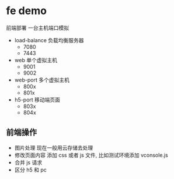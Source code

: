 # fe demo

前端部署 一台主机端口模拟

- load-balance 负载均衡服务器
  - 7080
  - 7443
- web      单个虚拟主机
  - 9001
  - 9002
- web-port 多个虚拟主机
  - 800x
  - 801x
- h5-port 移动端页面
  - 803x
  - 804x

## 前端操作

- 图片处理 现在一般用云存储去处理
- 修改页面内容 添加 css 或者 js 文件, 比如测试环境添加 vconsole.js
- 合并 js 请求
- 区分 h5 和 pc

